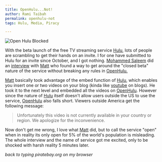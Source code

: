 ```yaml
---
title: OpenHulu...Not!
author: Rami Taibah
permalink: openhulu-not
tags: Hulu, Media, Piracy

---
```


![Open Hulu Blocked]({filename}/images/open-hulu-blocked.jpg)

With the beta launch of the free TV streaming service [Hulu](http://www.hulu.com "Hulu"), lots of people are scrambling to get their hands on an invite. I for one have submitted to Hulu for an invite since October, and I got nothing. [Mohammed Saleem](http://www.muhammadsaleem.com/ "Mohammed Saleem") did an [interview](http://www.last100.com/2007/12/10/openhulu-setting-hulus-videos-free/ "interview") with [Matt](http://www.minds1anda.com/ "Matt") who found a way to get around the "closed beta" nature of the service without breaking any rules in [OpenHulu.](http://www.openhulu.com "OpenHulu.")

[Matt](http://www.minds1anda.com/ "Matt") basically took advantage of the embed function of [Hulu](http://www.hulu.com "Hulu"), which enables you insert one or two videos on your blog (kinda like [youtube](http://www.youtube.com "youtube") on blogs). He took it to the next level and embedded all the videos on [OpenHulu](http://www.openhulu.com "OpenHulu"). However since the nature of [Hulu](http://www.hulu.com "Hulu") itself doesn't allow users outside the US to use the service, [OpenHulu](http://www.openhulu.com "OpenHulu") also falls short. Viewers outside America get the following message:

> Unfortunately this video is not currently available in your country or region. We apologize for the inconvenience.

Now don't get me wrong, I love what [Matt](http://www.minds1anda.com/ "Matt") did, but to call the service "open" when in reality its only open for 5% of the world's population is misleading. The whole interview and the name of service got me excited, only to be shocked with harsh reality 5 minutes later.

*back to typing piratebay.org on my browser*

